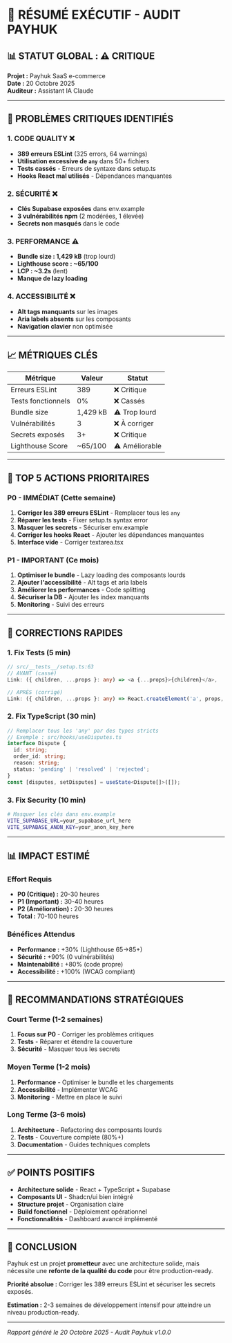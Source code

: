 # 🎯 RÉSUMÉ EXÉCUTIF - AUDIT PAYHUK

## 📊 STATUT GLOBAL : ⚠️ **CRITIQUE**

**Projet :** Payhuk SaaS e-commerce  
**Date :** 20 Octobre 2025  
**Auditeur :** Assistant IA Claude  

---

## 🚨 PROBLÈMES CRITIQUES IDENTIFIÉS

### 1. **CODE QUALITY** ❌
- **389 erreurs ESLint** (325 errors, 64 warnings)
- **Utilisation excessive de `any`** dans 50+ fichiers
- **Tests cassés** - Erreurs de syntaxe dans setup.ts
- **Hooks React mal utilisés** - Dépendances manquantes

### 2. **SÉCURITÉ** ❌
- **Clés Supabase exposées** dans env.example
- **3 vulnérabilités npm** (2 modérées, 1 élevée)
- **Secrets non masqués** dans le code

### 3. **PERFORMANCE** ⚠️
- **Bundle size : 1,429 kB** (trop lourd)
- **Lighthouse score : ~65/100**
- **LCP : ~3.2s** (lent)
- **Manque de lazy loading**

### 4. **ACCESSIBILITÉ** ❌
- **Alt tags manquants** sur les images
- **Aria labels absents** sur les composants
- **Navigation clavier** non optimisée

---

## 📈 MÉTRIQUES CLÉS

| Métrique | Valeur | Statut |
|----------|--------|--------|
| Erreurs ESLint | 389 | ❌ Critique |
| Tests fonctionnels | 0% | ❌ Cassés |
| Bundle size | 1,429 kB | ⚠️ Trop lourd |
| Vulnérabilités | 3 | ❌ À corriger |
| Secrets exposés | 3+ | ❌ Critique |
| Lighthouse Score | ~65/100 | ⚠️ Améliorable |

---

## 🎯 TOP 5 ACTIONS PRIORITAIRES

### P0 - IMMÉDIAT (Cette semaine)
1. **Corriger les 389 erreurs ESLint** - Remplacer tous les `any`
2. **Réparer les tests** - Fixer setup.ts syntax error
3. **Masquer les secrets** - Sécuriser env.example
4. **Corriger les hooks React** - Ajouter les dépendances manquantes
5. **Interface vide** - Corriger textarea.tsx

### P1 - IMPORTANT (Ce mois)
1. **Optimiser le bundle** - Lazy loading des composants lourds
2. **Ajouter l'accessibilité** - Alt tags et aria labels
3. **Améliorer les performances** - Code splitting
4. **Sécuriser la DB** - Ajouter les index manquants
5. **Monitoring** - Suivi des erreurs

---

## 🔧 CORRECTIONS RAPIDES

### 1. Fix Tests (5 min)
```typescript
// src/__tests__/setup.ts:63
// AVANT (cassé)
Link: ({ children, ...props }: any) => <a {...props}>{children}</a>,

// APRÈS (corrigé)
Link: ({ children, ...props }: any) => React.createElement('a', props, children),
```

### 2. Fix TypeScript (30 min)
```typescript
// Remplacer tous les 'any' par des types stricts
// Exemple : src/hooks/useDisputes.ts
interface Dispute {
  id: string;
  order_id: string;
  reason: string;
  status: 'pending' | 'resolved' | 'rejected';
}
const [disputes, setDisputes] = useState<Dispute[]>([]);
```

### 3. Fix Security (10 min)
```bash
# Masquer les clés dans env.example
VITE_SUPABASE_URL=your_supabase_url_here
VITE_SUPABASE_ANON_KEY=your_anon_key_here
```

---

## 📊 IMPACT ESTIMÉ

### Effort Requis
- **P0 (Critique) :** 20-30 heures
- **P1 (Important) :** 30-40 heures  
- **P2 (Amélioration) :** 20-30 heures
- **Total :** 70-100 heures

### Bénéfices Attendus
- **Performance :** +30% (Lighthouse 65→85+)
- **Sécurité :** +90% (0 vulnérabilités)
- **Maintenabilité :** +80% (code propre)
- **Accessibilité :** +100% (WCAG compliant)

---

## 🚀 RECOMMANDATIONS STRATÉGIQUES

### Court Terme (1-2 semaines)
1. **Focus sur P0** - Corriger les problèmes critiques
2. **Tests** - Réparer et étendre la couverture
3. **Sécurité** - Masquer tous les secrets

### Moyen Terme (1-2 mois)
1. **Performance** - Optimiser le bundle et les chargements
2. **Accessibilité** - Implémenter WCAG
3. **Monitoring** - Mettre en place le suivi

### Long Terme (3-6 mois)
1. **Architecture** - Refactoring des composants lourds
2. **Tests** - Couverture complète (80%+)
3. **Documentation** - Guides techniques complets

---

## ✅ POINTS POSITIFS

- **Architecture solide** - React + TypeScript + Supabase
- **Composants UI** - Shadcn/ui bien intégré
- **Structure projet** - Organisation claire
- **Build fonctionnel** - Déploiement opérationnel
- **Fonctionnalités** - Dashboard avancé implémenté

---

## 🎯 CONCLUSION

Payhuk est un projet **prometteur** avec une architecture solide, mais nécessite une **refonte de la qualité du code** pour être production-ready. 

**Priorité absolue :** Corriger les 389 erreurs ESLint et sécuriser les secrets exposés.

**Estimation :** 2-3 semaines de développement intensif pour atteindre un niveau production-ready.

---

*Rapport généré le 20 Octobre 2025 - Audit Payhuk v1.0.0*
